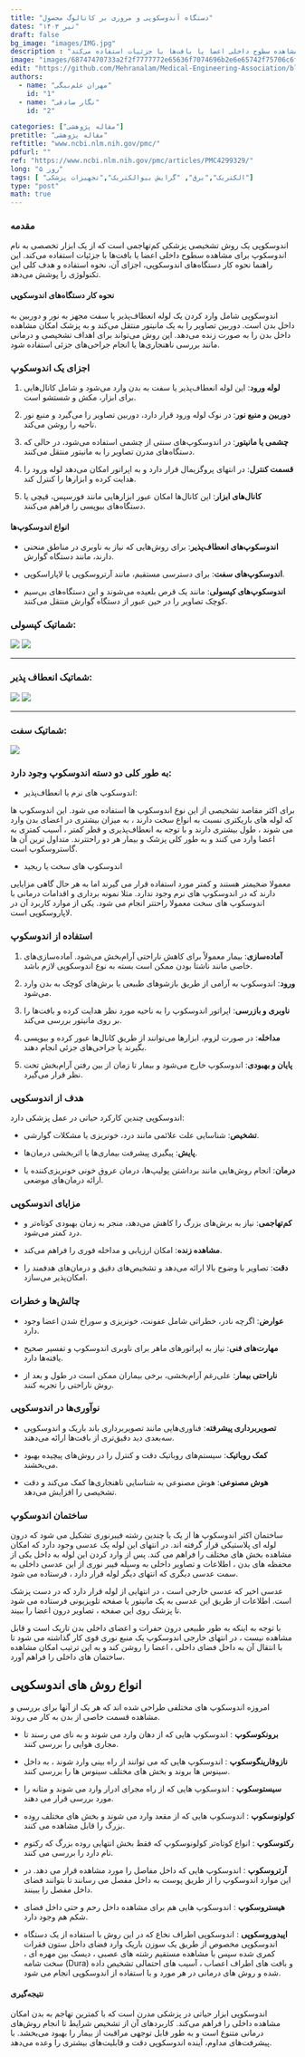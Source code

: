 ```yaml
---
title: "دستگاه آندوسکوپی و مروری بر کاتالوگ محصول"
dates: "تیر ۱۴۰۳"
draft: false
bg_image: "images/IMG.jpg"
description : "اندوسکوپی یک روش تشخیصی پزشکی کم‌تهاجمی است که از یک ابزار تخصصی به نام اندوسکوپ برای مشاهده سطوح داخلی اعضا یا بافت‌ها با جزئیات استفاده می‌کند"
image: "images/68747470733a2f2f7777772e65636f7074696b2e6e65742f75706c6f6164732f696d6167652f32303233303230372f254535253942254245254537253839253837312e706e67.png"
edit: "https://github.com/Mehranalam/Medical-Engineering-Association/blob/main/content/english/blog/Endoscopy.md"
authors:
  - name: "مهران علم‌بیگی"
    id: "1"
  - name: "نگار صادقی"
    id: "2"

categories: ["مقاله پژوهشی"]
pretitle: "مقاله پژوهشی"
reftitle: "www.ncbi.nlm.nih.gov/pmc/"
pdfurl: ""
ref: "https://www.ncbi.nlm.nih.gov/pmc/articles/PMC4299329/"
long: "۵ روز"
tags: [ "الکتریک","برق", "گرایش بیوالکتریک","تجهیزات پزشکی"]
type: "post"
math: true
---
```

### مقدمه
اندوسکوپی یک روش تشخیصی پزشکی کم‌تهاجمی است که از یک ابزار تخصصی به نام اندوسکوپ برای مشاهده سطوح داخلی اعضا یا بافت‌ها با جزئیات استفاده می‌کند. این راهنما نحوه کار دستگاه‌های اندوسکوپی، اجزای آن، نحوه استفاده و هدف کلی این تکنولوژی را پوشش می‌دهد.

#### نحوه کار دستگاه‌های اندوسکوپی
اندوسکوپی شامل وارد کردن یک لوله انعطاف‌پذیر یا سفت مجهز به نور و دوربین به داخل بدن است. دوربین تصاویر را به یک مانیتور منتقل می‌کند و به پزشک امکان مشاهده داخل بدن را به صورت زنده می‌دهد. این روش می‌تواند برای اهداف تشخیصی و درمانی مانند بررسی ناهنجاری‌ها یا انجام جراحی‌های جزئی استفاده شود.

### اجزای یک اندوسکوپ

1. **لوله ورود**: این لوله انعطاف‌پذیر یا سفت به بدن وارد می‌شود و شامل کانال‌هایی برای ابزار، مکش و شستشو است.
   
3. **دوربین و منبع نور**: در نوک لوله ورود قرار دارد، دوربین تصاویر را می‌گیرد و منبع نور ناحیه را روشن می‌کند.
   
4. **چشمی یا مانیتور**: در اندوسکوپ‌های سنتی از چشمی استفاده می‌شود، در حالی که دستگاه‌های مدرن تصاویر را به مانیتور منتقل می‌کنند.
   
6. **قسمت کنترل**: در انتهای پروگزیمال قرار دارد و به اپراتور امکان می‌دهد لوله ورود را هدایت کرده و ابزارها را کنترل کند.
   
7. **کانال‌های ابزار**: این کانال‌ها امکان عبور ابزارهایی مانند فورسپس، قیچی یا دستگاه‌های بیوپسی را فراهم می‌کنند.

#### انواع اندوسکوپ‌ها

- **اندوسکوپ‌های انعطاف‌پذیر**: برای روش‌هایی که نیاز به ناوبری در مناطق منحنی دارند، مانند دستگاه گوارش.
  
- **اندوسکوپ‌های سفت**: برای دسترسی مستقیم، مانند آرتروسکوپی یا لاپاراسکوپی.
  
- **اندوسکوپ‌های کپسولی**: مانند یک قرص بلعیده می‌شوند و این دستگاه‌های بی‌سیم کوچک تصاویر را در حین عبور از دستگاه گوارش منتقل می‌کنند.


### شماتیک کپسولی:


<img src="https://www.manhattangastroenterology.com/wp-content/uploads/2022/09/Capsule-Endoscopy-System.jpg" class="img-fluid w-100"/>

<img src="https://www.mayoclinic.org/-/media/kcms/gbs/patient-consumer/images/2013/11/15/17/43/ds00319_-my00139_im04443_mcdc7_capsuleendoscopythu_jpg.jpg" class="img-fluid w-100"/>

----

  ### شماتیک انعطاف پذیر:

<img src="https://encrypted-tbn0.gstatic.com/images?q=tbn:ANd9GcTIXUKPrVXRop15mw0e1JxxIZjRd_7BcyP9xw&s" class="img-fluid w-100"/>

<img src="https://lh6.googleusercontent.com/proxy/c0jvHPT2GJ3_hevp0n0IvlQaotNV04E5o_MLZAEPTnbYgUu4af8Gq3brPGwXiIiZgcxa9bn6Jr8Hg_r6aW_NPjssjuzlX83JGYWTVW4vxnr_Vd9150FRtO-PTiwfV-Zbr4yyxuCd" class="img-fluid w-100"/>

-----

### شماتیک سفت:

<img src="https://www.ecoptik.net/uploads/image/20230207/%E5%9B%BE%E7%89%871.png" class="img-fluid w-100"/>


<br>

### به طور کلی دو دسته اندوسکوپ وجود دارد:


- اندوسکوپ های نرم یا انعطاف‌پذیر:
  
برای اکثر مقاصد تشخیصی از این نوع اندوسکوپ ها استفاده می شود. این اندوسکوپ ها که لوله های باریکتری نسبت به انواع سخت دارند ، به میزان بیشتری در اعضای بدن وارد می شوند ، طول بیشتری دارند و با توجه به انعطاف‌پذیری و قطر کمتر ، آسیب کمتری به اعضا وارد می کنند و به طور کلی پزشک و بیمار هر دو راحتترند. متداول ترین آن ها گاستروسکوپ است.


- اندوسکوپ های سخت یا ریجید
  
معمولا ضخیمتر هستند و کمتر مورد استفاده قرار می گیرند اما به هر حال گاهی مزایایی دارند که در اندوسکوپ های نرم وجود ندارد. مثلا نمونه برداری و اقدامات درمانی با اندوسکوپ های سخت معمولا راحتتر انجام می شود. یکی از موارد کاربرد آن در لاپاروسکوپی است.


### استفاده از اندوسکوپ

1. **آماده‌سازی**: بیمار معمولاً برای کاهش ناراحتی آرام‌بخش می‌شود. آماده‌سازی‌های خاصی مانند ناشتا بودن ممکن است بسته به نوع اندوسکوپی لازم باشد.
   
3. **ورود**: اندوسکوپ به آرامی از طریق بازشوهای طبیعی یا برش‌های کوچک به بدن وارد می‌شود.
   
4. **ناوبری و بازرسی**: اپراتور اندوسکوپ را به ناحیه مورد نظر هدایت کرده و بافت‌ها را بر روی مانیتور بررسی می‌کند.
   
6. **مداخله**: در صورت لزوم، ابزارها می‌توانند از طریق کانال‌ها عبور کرده و بیوپسی بگیرند یا جراحی‌های جزئی انجام دهند.
   
8. **پایان و بهبودی**: اندوسکوپ خارج می‌شود و بیمار تا زمان از بین رفتن آرام‌بخش تحت نظر قرار می‌گیرد.

### هدف از اندوسکوپی

اندوسکوپی چندین کارکرد حیاتی در عمل پزشکی دارد:

- **تشخیص**: شناسایی علت علائمی مانند درد، خونریزی یا مشکلات گوارشی.
  
- **پایش**: پیگیری پیشرفت بیماری‌ها یا اثربخشی درمان‌ها.
  
- **درمان**: انجام روش‌هایی مانند برداشتن پولیپ‌ها، درمان عروق خونی خونریزی‌کننده یا ارائه درمان‌های موضعی.

### مزایای اندوسکوپی


- **کم‌تهاجمی**: نیاز به برش‌های بزرگ را کاهش می‌دهد، منجر به زمان بهبودی کوتاه‌تر و درد کمتر می‌شود.
  
- **مشاهده زنده**: امکان ارزیابی و مداخله فوری را فراهم می‌کند.
  
- **دقت**: تصاویر با وضوح بالا ارائه می‌دهد و تشخیص‌های دقیق و درمان‌های هدفمند را امکان‌پذیر می‌سازد.


### چالش‌ها و خطرات


- **عوارض**: اگرچه نادر، خطراتی شامل عفونت، خونریزی و سوراخ شدن اعضا وجود دارد.
  
- **مهارت‌های فنی**: نیاز به اپراتورهای ماهر برای ناوبری اندوسکوپ و تفسیر صحیح یافته‌ها دارد.
  
- **ناراحتی بیمار**: علی‌رغم آرام‌بخشی، برخی بیماران ممکن است در طول و بعد از روش ناراحتی را تجربه کنند.

### نوآوری‌ها در اندوسکوپی


- **تصویربرداری پیشرفته**: فناوری‌هایی مانند تصویربرداری باند باریک و اندوسکوپی سه‌بعدی دید دقیق‌تری از بافت‌ها ارائه می‌دهند.
  
- **کمک روباتیک**: سیستم‌های روباتیک دقت و کنترل را در روش‌های پیچیده بهبود می‌بخشند.
  
- **هوش مصنوعی**: هوش مصنوعی به شناسایی ناهنجاری‌ها کمک می‌کند و دقت تشخیصی را افزایش می‌دهد.


### ساختمان اندوسکوپ

ساختمان اکثر اندوسکوپ ها از یک یا چندین رشته فیبرنوری تشکیل می شود که درون لوله ای پلاستیکی قرار گرفته اند. در انتهای این لوله یک عدسی وجود دارد که امکان مشاهده بخش های مختلف را فراهم می کند. پس از وارد کردن این لوله به داخل یکی از محفظه های بدن ، اطلاعات و تصاویر داخلی به وسیله فیبر نوری از این عدسی داخلی به سمت عدسی دیگری که انتهای دیگر لوله قرار دارد ، فرستاده می شود. 


عدسی اخیر که عدسی خارجی است ، در انتهایی از لوله قرار دارد که در دست پزشک است. اطلاعات از طریق این عدسی به یک مانیتور یا صفحه تلویزیونی فرستاده می شود تا پزشک روی این صفحه ، تصاویر درون اعضا را ببیند.

با توجه به اینکه به طور طبیعی درون حفرات و اعضای داخلی بدن تاریک است و قابل مشاهده نیست ، در انتهای خارجی اندوسکوپ یک منبع نوری قوی کار گذاشته می شود تا با انتقال آن به داخل فضای داخلی ، اعضا را روشن کند و به این ترتیب امکان مشاهده ساختمان های داخلی را فراهم آورد.


## انواع روش های اندوسکوپی

امروزه اندوسکوپ های مختلفی طراحی شده اند که هر یک از آنها برای بررسی و مشاهده قسمت خاصی از بدن به کار می روند.

- **برونکوسکوپ** : اندوسکوپ هایی که از دهان وارد می شوند و به نای می رسند تا مجاری هوایی را بررسی کنند.


- **نازوفارینگوسکوپ** : اندوسکوپ هایی که می توانند از راه بینی وارد شوند ، به داخل سینوس ها بروند و بخش های مختلف سینوس ها را بررسی کنند.


- **سیستوسکوپ** : اندوسکوپ هایی که از راه مجرای ادرار وارد می شوند و مثانه را مورد بررسی قرار می دهند.


- **کولونوسکوپ** : اندوسکوپ هایی که از مقعد وارد می شوند و بخش های مختلف روده بزرگ را قابل مشاهده می کنند.


- **رکتوسکوپ** : انواع کوتاه‌تر کولونوسکوپ که فقط بخش انتهایی روده بزرگ که رکتوم نام دارد را بررسی می کنند.


 -  **آرتروسکوپ** : اندوسکوپ هایی که داخل مفاصل را مورد مشاهده قرار می دهد. در این موارد اندوسکوپ را از طریق پوست به داخل مفصل می رسانند تا بتوانند فضای داخل مفصل را ببینند.


- **هیستروسکوپ** : اندوسکوپ هایی هم برای مشاهده داخل رحم و حتی داخل فضای شکم هم وجود دارد.


- **اپیدوروسکوپی** : اندوسکوپی اطراف نخاع که در این روش با استفاده از یک دستگاه اندوسکوپی مخصوص از طریق یک سوزن باریک وارد فضای داخل ستون فقرات کمری شده سپس با مشاهده مستقیم رشته های عصبی ، دیسک بین مهره ای ، سخت شامه (Dura) و بافت های اطراف اعصاب ، آسیب های احتمالی تشخیص داده شده و روش های درمانی در هر مورد و با استفاده از اندوسکوپی انجام می شود.

#### نتیجه‌گیری
اندوسکوپی ابزار حیاتی در پزشکی مدرن است که با کمترین تهاجم به بدن امکان مشاهده داخلی را فراهم می‌کند. کاربردهای آن از تشخیص شرایط تا انجام روش‌های درمانی متنوع است و به طور قابل توجهی مراقبت از بیمار را بهبود می‌بخشد. با پیشرفت‌های مداوم، آینده اندوسکوپی دقت و قابلیت‌های بیشتری را وعده می‌دهد.
